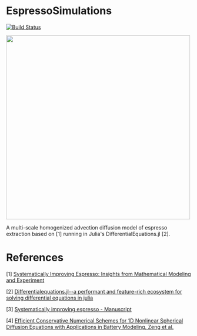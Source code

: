 # EspressoSimulations
[![Build Status](https://github.com/itstorque/EspressoSimulations.jl/actions/workflows/CI.yml/badge.svg?branch=main)](https://github.com/itstorque/EspressoSimulations.jl/actions/workflows/CI.yml?query=branch%3Amain)

<img src="https://github.com/user-attachments/assets/44921539-7ddb-4686-9e34-8a5d55447b3f" width=500/>

A multi-scale homogenized advection diffusion model of espresso extraction based on [1] running in Julia's DifferentialEquations.jl [2].

# References

[1] [Systematically Improving Espresso: Insights from Mathematical Modeling and Experiment](https://www.cell.com/matter/fulltext/S2590-2385(19)30410-2)

[2] [Differentialequations.jl--a performant and feature-rich ecosystem for solving differential equations in julia](https://github.com/SciML/DifferentialEquations.jl)

[3] [Systematically improving espresso - Manuscript](https://pure.hud.ac.uk/ws/portalfiles/portal/18815501/Manuscript.pdf)

[4] [Efficient Conservative Numerical Schemes for 1D Nonlinear Spherical Diffusion Equations with Applications in Battery Modeling, Zeng et al.](https://dspace.mit.edu/bitstream/handle/1721.1/91234/Bazant_Efficient%20conservative.pdf?sequence=1&isAllowed=y)
